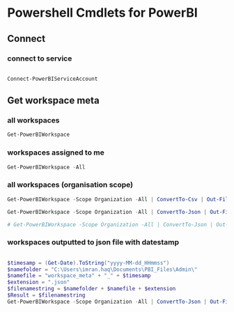 # Powershell Cmdlets for PowerBI


## Connect
### connect to service

```powershell

Connect-PowerBIServiceAccount

```

## Get workspace meta
### all workspaces

```powershell
Get-PowerBIWorkspace
```

### workspaces assigned to me

```powershell
Get-PowerBIWorkspace -All
```

### all workspaces (organisation scope)

```powershell
Get-PowerBIWorkspace -Scope Organization -All | ConvertTo-Csv | Out-File c:\PowerBIWorkspaces.csv

Get-PowerBIWorkspace -Scope Organization -All | ConvertTo-Json | Out-File c:\PowerBIWorkspaces.json

# Get-PowerBIWorkspace -Scope Organization -All | ConvertTo-Json | Out-File c:\FolderName\FileName.json
```

### workspaces outputted to json file with datestamp
```powershell

$timesamp = (Get-Date).ToString("yyyy-MM-dd_HHmmss")
$namefolder = "C:\Users\imran.haq\Documents\PBI_Files\Admin\"
$namefile = "workspace_meta" + "_" + $timesamp
$extension = ".json" 
$filenamestring = $namefolder + $namefile + $extension
$Result = $filenamestring
Get-PowerBIWorkspace -Scope Organization -All | ConvertTo-Json | Out-File $Result

```
